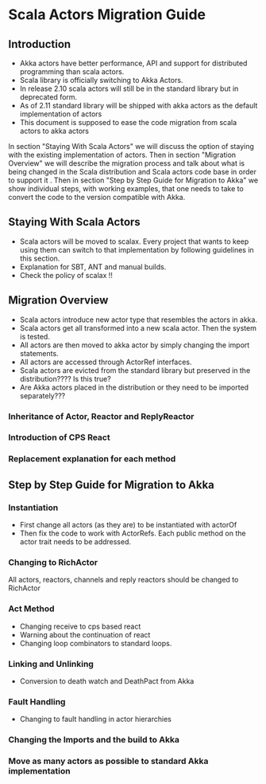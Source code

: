# Scala Actors Migration Guide 

## Introduction
* Akka actors have better performance, API and support for distributed programming than scala actors. 
* Scala library is officially switching to Akka Actors.  
* In release 2.10 scala actors will still be in the standard library but in deprecated form. 
* As of 2.11 standard library will be shipped with akka actors as the default implementation of actors
* This document is supposed to ease the code migration from scala actors to akka actors

In section "Staying With Scala Actors" we will discuss the option of staying with the existing implementation of actors. Then in section "Migration Overview" we will describe the migration process and talk about what is being changed in the Scala distribution and Scala actors code base in order to support it . 
Then in section "Step by Step Guide for Migration to Akka" we show individual steps, with working examples, that one needs to take to convert the code to the version compatible with Akka. 

## Staying With Scala Actors
* Scala actors will be moved to scalax. Every project that wants to keep using them can switch to that implementation by following guidelines in this section.
* Explanation for SBT, ANT and manual builds.
* Check the policy of scalax !!

## Migration Overview

* Scala actors introduce new actor type that resembles the actors in akka.
* Scala actors get all transformed into a new scala actor. Then the system is tested. 
* All actors are then moved to akka actor by simply changing the import statements.
* All actors are accessed through ActorRef interfaces.
* Scala actors are evicted from the standard library but preserved in the distribution???? Is this true? 
* Are Akka actors placed in the distribution or they need to be imported separately??? 

### Inheritance of Actor, Reactor and ReplyReactor 

### Introduction of CPS React

### Replacement explanation for each method



## Step by Step Guide for Migration to Akka

### Instantiation

* First change all actors (as they are) to be instantiated with actorOf
* Then fix the code to work with ActorRefs. Each public method on the actor trait needs to be addressed. 

### Changing to RichActor
All actors, reactors, channels and reply reactors should be changed to RichActor

### Act Method
* Changing receive to cps based react
* Warning about the continuation of react
* Changing loop combinators to standard loops. 

### Linking and Unlinking 
* Conversion to death watch and DeathPact from Akka

### Fault Handling 
* Changing to fault handling in actor hierarchies

### Changing the Imports and the build to Akka 

### Move as many actors as possible to standard Akka implementation 
